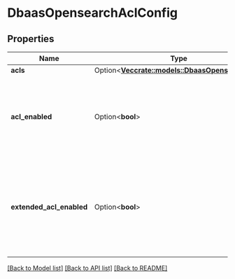 # DbaasOpensearchAclConfig

## Properties

Name | Type | Description | Notes
------------ | ------------- | ------------- | -------------
**acls** | Option<[**Vec<crate::models::DbaasOpensearchAcl>**](dbaas-opensearch-acl.md)> |  | [optional]
**acl_enabled** | Option<**bool**> | Enable OpenSearch ACLs. When disabled authenticated service users have unrestricted access. | [optional]
**extended_acl_enabled** | Option<**bool**> | Enable to enforce index rules in a limited fashion for requests that use the _mget, _msearch, and _bulk APIs | [optional]

[[Back to Model list]](../README.md#documentation-for-models) [[Back to API list]](../README.md#documentation-for-api-endpoints) [[Back to README]](../README.md)


